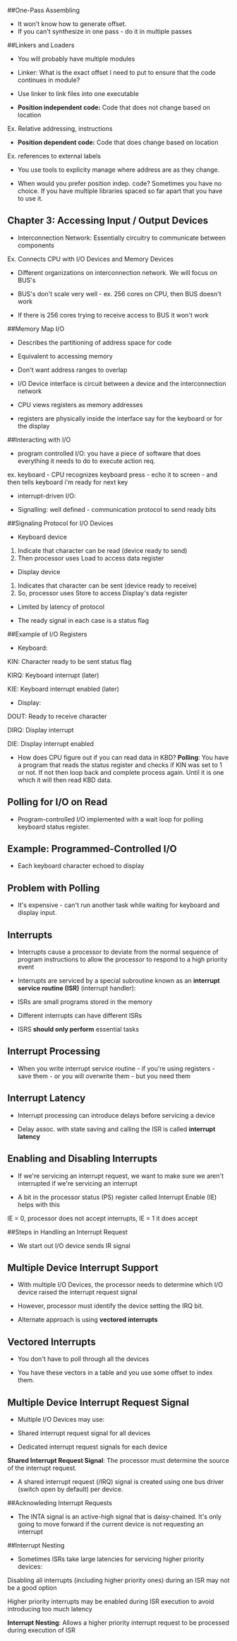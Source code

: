 ##One-Pass Assembling

- It won't know how to generate offset.
- If you can't synthesize in one pass - do it in multiple passes


##Linkers and Loaders

- You will probably have multiple modules

- Linker: What is the exact offset I need to put to ensure that the code continues in module?

- Use linker to link files into one executable

- **Position independent code:** Code that does not change based on location

Ex. Relative addressing, instructions

- **Position dependent code:** Code that does change based on location

Ex. references to external labels

- You use tools to explicity manage where address are as they change.

- When would you prefer position indep. code? Sometimes you have no choice. If you have multiple
libraries spaced so far apart that you have to use it.

## Chapter 3: Accessing Input / Output Devices

- Interconnection Network: Essentially circuitry to communicate between components

Ex. Connects CPU with I/O Devices and Memory Devices

- Different organizations on interconnection network. We will focus on BUS's

- BUS's don't scale very well - ex. 256 cores on CPU, then BUS doesn't work

- If there is 256 cores trying to receive access to BUS it won't work

##Memory Map I/O

- Describes the partitioning of address space for code

- Equivalent to accessing memory

- Don't want address ranges to overlap

- I/O Device interface is circuit between a device and the interconnection network

- CPU views registers as memory addresses

- registers are physically inside the interface say for the keyboard or for the display

##Interacting with I/O

- program controlled I/O: you have a piece of software that does everything it needs to do to execute action req.

ex. keyboard - CPU recognizes keyboard press - echo it to screen - and then tells keyboard i'm ready for next key

- interrupt-driven I/O:

- Signalling: well defined - communication protocol to send ready bits

##Signaling Protocol for I/O Devices

- Keyboard device

1. Indicate that character can be read (device ready to send)
2. Then processor uses Load to access data register

- Display device

1. Indicates that character can be sent (device ready to receive)
2. So, processor uses Store to access Display's data register

- Limited by latency of protocol

- The ready signal in each case is a status flag

##Example of I/O Registers

- Keyboard:

KIN: Character ready to be sent status flag

KIRQ: Keyboard interrupt (later)

KIE: Keyboard interrupt enabled (later)

- Display:

DOUT: Ready to receive character

DIRQ: Display interrupt

DIE: Display interrupt enabled

- How does CPU figure out if you can read data in KBD? **Polling**: You have a program that reads the status register
and checks if KIN was set to 1 or not. If not then loop back and complete process again. Until it is one which it will
then read KBD data. 

## Polling for I/O on Read

- Program-controlled I/O implemented with a wait loop for polling keyboard status register.

## Example: Programmed-Controlled I/O

- Each keyboard character echoed to display


## Problem with Polling

- It's expensive - can't run another task while waiting for keyboard and display input. 

## Interrupts

- Interrupts cause a processor to deviate from the normal sequence of program instructions to allow the processor to respond to a high priority event

- Interrupts are serviced by a special subroutine known as an **interrupt service routine (ISR)** (interrupt handler):

- ISRs are small programs stored in the memory

- Different interrupts can have different ISRs

- ISRS **should only perform** essential tasks


## Interrupt Processing

- When you write interrupt service routine - if you're using registers - save them - or you will overwrite them - but you need them

## Interrupt Latency

- Interrupt processing can introduce delays before servicing a device

- Delay assoc. with state saving and calling the ISR is called **interrupt latency**

## Enabling and Disabling Interrupts

- If we're servicing an interrupt request, we want to make sure we aren't interrupted if we're servicing an interrupt

- A bit in the processor status (PS) register called Interrupt Enable (IE) helps with this

IE = 0, processor does not accept interrupts, IE = 1 it does accept

##Steps in Handling an Interrupt Request

- We start out I/O device sends IR signal

## Multiple Device Interrupt Support

- With multiple I/O Devices, the processor needs to determine which I/O device raised the interrupt request signal

- However, processor must identify the device setting the IRQ bit.

- Alternate approach is using **vectored interrupts**

## Vectored Interrupts

- You don't have to poll through all the devices

- You have these vectors in a table and you use some offset to index them.

## Multiple Device Interrupt Request Signal

- Multiple I/O Devices may use:

- Shared interrupt request signal for all devices

- Dedicated interrupt request signals for each device

**Shared Interrupt Request Signal**: The processor must determine the source of the interrupt request.

- A shared interrupt request (/IRQ) signal is created using one bus driver (switch open by default) per device.

##Acknowleding Interrupt Requests

- The INTA signal is an active-high signal that is daisy-chained. It's only going to move forward if the current device
is not requesting an interrupt

##Interrupt Nesting

- Sometimes ISRs take large latencies for servicing higher priority devices:

Disabling all interrupts (including higher priority ones) during an ISR may not be a good option

Higher priority interrupts may be enabled during ISR execution to avoid introducing too much latency

**Interrupt Nesting**: Allows a higher priority interrupt request to be processed during execution of ISR
